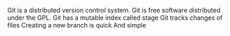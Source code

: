 Git is a distributed version control system.
Git is free software distributed under the GPL.
Git has a mutable index called stage 
Git tracks changes of files
Creating a new branch is quick And simple